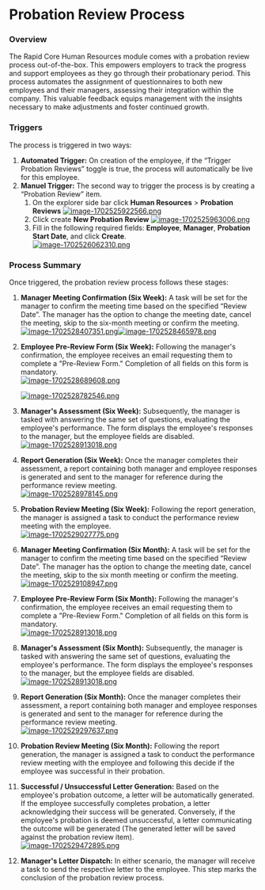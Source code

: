 # Probation Review Process

### Overview

The Rapid Core Human Resources module comes with a probation review process out-of-the-box. This empowers employers to track the progress and support employees as they go through their probationary period. This process automates the assignment of questionnaires to both new employees and their managers, assessing their integration within the company. This valuable feedback equips management with the insights necessary to make adjustments and foster continued growth.

### Triggers

The process is triggered in two ways:

1. **Automated Trigger:** On creation of the employee, if the “Trigger Probation Reviews” toggle is true, the process will automatically be live for this employee.
2. **Manuel Trigger:** The second way to trigger the process is by creating a “Probation Review” item. 
    1. On the explorer side bar click **Human Resources** &gt; ****Probation Reviews**** [![image-1702525922566.png](https://docs.rapidplatform.com/uploads/images/gallery/2023-12/scaled-1680-/18lUdWpQb9rl0oE3-image-1702525922566.png)](https://docs.rapidplatform.com/uploads/images/gallery/2023-12/18lUdWpQb9rl0oE3-image-1702525922566.png)
    2. Click create ****New Probation Review**** [![image-1702525963006.png](https://docs.rapidplatform.com/uploads/images/gallery/2023-12/scaled-1680-/UZvLVv106ycAk2Lx-image-1702525963006.png)](https://docs.rapidplatform.com/uploads/images/gallery/2023-12/UZvLVv106ycAk2Lx-image-1702525963006.png)
    3. Fill in the following required fields: **Employee**, **Manager**, **Probation Start Date**, and click **Create**.  
        [![image-1702526062310.png](https://docs.rapidplatform.com/uploads/images/gallery/2023-12/scaled-1680-/NVIXZ7BLJejnE0rV-image-1702526062310.png)](https://docs.rapidplatform.com/uploads/images/gallery/2023-12/NVIXZ7BLJejnE0rV-image-1702526062310.png)

### Process Summary

Once triggered, the probation review process follows these stages:

1. **Manager Meeting Confirmation (Six Week):** A task will be set for the manager to confirm the meeting time based on the specified “Review Date”. The manager has the option to change the meeting date, cancel the meeting, skip to the six-month meeting or confirm the meeting.  
    [![image-1702528407351.png](https://docs.rapidplatform.com/uploads/images/gallery/2023-12/scaled-1680-/u22XJgkyoET9QWhU-image-1702528407351.png)](https://docs.rapidplatform.com/uploads/images/gallery/2023-12/u22XJgkyoET9QWhU-image-1702528407351.png)[![image-1702528465978.png](https://docs.rapidplatform.com/uploads/images/gallery/2023-12/scaled-1680-/wDtbyVpK3fN4W3T0-image-1702528465978.png)](https://docs.rapidplatform.com/uploads/images/gallery/2023-12/wDtbyVpK3fN4W3T0-image-1702528465978.png)
2. **Employee Pre-Review Form (Six Week):** Following the manager's confirmation, the employee receives an email requesting them to complete a "Pre-Review Form." Completion of all fields on this form is mandatory.  
    [![image-1702528689608.png](https://docs.rapidplatform.com/uploads/images/gallery/2023-12/scaled-1680-/ApFn3AEcIyAASrR4-image-1702528689608.png)](https://docs.rapidplatform.com/uploads/images/gallery/2023-12/ApFn3AEcIyAASrR4-image-1702528689608.png)
    
    [![image-1702528782546.png](https://docs.rapidplatform.com/uploads/images/gallery/2023-12/scaled-1680-/7Zps9hsfUPs7v67h-image-1702528782546.png)](https://docs.rapidplatform.com/uploads/images/gallery/2023-12/7Zps9hsfUPs7v67h-image-1702528782546.png)
3. **Manager's Assessment (Six Week):** Subsequently, the manager is tasked with answering the same set of questions, evaluating the employee's performance. The form displays the employee's responses to the manager, but the employee fields are disabled.  
    [![image-1702528913018.png](https://docs.rapidplatform.com/uploads/images/gallery/2023-12/scaled-1680-/bHZ4keaxiMT79odR-image-1702528913018.png)](https://docs.rapidplatform.com/uploads/images/gallery/2023-12/bHZ4keaxiMT79odR-image-1702528913018.png)
4. **Report Generation (Six Week):** Once the manager completes their assessment, a report containing both manager and employee responses is generated and sent to the manager for reference during the performance review meeting.  
    [![image-1702528978145.png](https://docs.rapidplatform.com/uploads/images/gallery/2023-12/scaled-1680-/Qh5r14Wx863LHW6Y-image-1702528978145.png)](https://docs.rapidplatform.com/uploads/images/gallery/2023-12/Qh5r14Wx863LHW6Y-image-1702528978145.png)
5. **Probation Review Meeting (Six Week):** Following the report generation, the manager is assigned a task to conduct the performance review meeting with the employee.  
    [![image-1702529027775.png](https://docs.rapidplatform.com/uploads/images/gallery/2023-12/scaled-1680-/bRdqbDyAV1RwyBnl-image-1702529027775.png)](https://docs.rapidplatform.com/uploads/images/gallery/2023-12/bRdqbDyAV1RwyBnl-image-1702529027775.png)
6. **Manager Meeting Confirmation (Six Month):** A task will be set for the manager to confirm the meeting time based on the specified “Review Date”. The manager has the option to change the meeting date, cancel the meeting, skip to the six month meeting or confirm the meeting.  
    [![image-1702529108947.png](https://docs.rapidplatform.com/uploads/images/gallery/2023-12/scaled-1680-/g99GpQ2AEW2XoNed-image-1702529108947.png)](https://docs.rapidplatform.com/uploads/images/gallery/2023-12/g99GpQ2AEW2XoNed-image-1702529108947.png)
7. **Employee Pre-Review Form (Six Month):** Following the manager's confirmation, the employee receives an email requesting them to complete a "Pre-Review Form." Completion of all fields on this form is mandatory.  
    [![image-1702528913018.png](https://docs.rapidplatform.com/uploads/images/gallery/2023-12/scaled-1680-/bHZ4keaxiMT79odR-image-1702528913018.png)](https://docs.rapidplatform.com/uploads/images/gallery/2023-12/bHZ4keaxiMT79odR-image-1702528913018.png)
8. **Manager's Assessment (Six Month):** Subsequently, the manager is tasked with answering the same set of questions, evaluating the employee's performance. The form displays the employee's responses to the manager, but the employee fields are disabled.  
    [![image-1702528913018.png](https://docs.rapidplatform.com/uploads/images/gallery/2023-12/scaled-1680-/bHZ4keaxiMT79odR-image-1702528913018.png)](https://docs.rapidplatform.com/uploads/images/gallery/2023-12/bHZ4keaxiMT79odR-image-1702528913018.png)
9. **Report Generation (Six Month):** Once the manager completes their assessment, a report containing both manager and employee responses is generated and sent to the manager for reference during the performance review meeting.  
    [![image-1702529297637.png](https://docs.rapidplatform.com/uploads/images/gallery/2023-12/scaled-1680-/Di9MuqmPn4d09aK1-image-1702529297637.png)](https://docs.rapidplatform.com/uploads/images/gallery/2023-12/Di9MuqmPn4d09aK1-image-1702529297637.png)
10. **Probation Review Meeting (Six Month):** Following the report generation, the manager is assigned a task to conduct the performance review meeting with the employee and following this decide if the employee was successful in their probation.
11. **Successful / Unsuccessful Letter Generation:** Based on the employee's probation outcome, a letter will be automatically generated. If the employee successfully completes probation, a letter acknowledging their success will be generated. Conversely, if the employee's probation is deemed unsuccessful, a letter communicating the outcome will be generated (The generated letter will be saved against the probation review item).  
    [![image-1702529472895.png](https://docs.rapidplatform.com/uploads/images/gallery/2023-12/scaled-1680-/fwxfuecTEGHCibFZ-image-1702529472895.png)](https://docs.rapidplatform.com/uploads/images/gallery/2023-12/fwxfuecTEGHCibFZ-image-1702529472895.png)
12. **Manager's Letter Dispatch:** In either scenario, the manager will receive a task to send the respective letter to the employee. This step marks the conclusion of the probation review process.